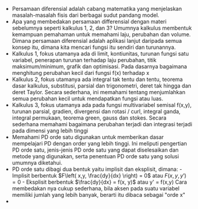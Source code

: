 - Persamaan diferensial adalah cabang matematika yang menjelaskan masalah-masalah fisis dari berbagai sudut pandang model.
- Apa yang membedakan persamaan differensial dengan materi sebelumnya seperti kalkulus 1, 2, dan 3? Umumnya kalkulus membentuk kemampuan pemahaman untuk memahami laju, perubahan dan volume. Dimana persamaan diferensial adalah aplikasi lanjut daripada semua konsep itu, dimana kita mencari fungsi itu sendiri dan turunannya. 
- Kalkulus 1, fokus utamanya ada di limit, kontiunitas, turunan fungsi satu variabel, penerapan turunan terhadap laju perubahan, titik maksimum/minimum, grafik dan optimisasi. Pada dasarnya bagaimana menghitung perubahan kecil dari fungsi f(x) terhadap x
- Kalkulus 2, fokus utamanya ada integral tak tentu dan tentu, teorema dasar kalkulus, substitusi, parsial dan trigonometri, deret tak hingga dan deret Taylor. Secara sederhana, ini memahami tentang menjumlahkan semua perubahan kecil untuk mendapatkan fungsi atau luas.
- Kalkulus 3, fokus utamanya ada pada fungsi multivariabel semisal f(x,y), turunan parsial, gradien, divergensi dan rotasi / curl, integral ganda, integral permukaan, teorema green, gauss dan stokes. Secara sederhana memahami bagaimana perubahan terjadi dan integrasi terjadi pada dimensi yang lebih tinggi
- Memahami PD orde satu digunakan untuk memberikan dasar mempelajari PD dengan order yang lebih tinggi. Ini meliputi pengertian PD orde satu, jenis-jenis PD orde satu yang dapat diselesaikan dan metode yang digunakan, serta penentuan PD orde satu yang solusi umumnya diketahui.
- PD orde satu dibagi dua bentuk yaitu implisit dan eksplisit, dimana:
	  - Implisit berbentuk $F\left( x,y, \frac{dy}{dx} \right) = 0$ atau $F(x,y,y') = 0$
	  - Eksplisit berbentuk $\frac{dy}{dx} = f(x, y)$ atau y' = f(x,y)
	Cara membedakan nya cukup sederhana, bila aksen pada suatu variabel memiliki jumlah yang lebih banyak, berarti itu dibaca sebagai "orde x"
- 